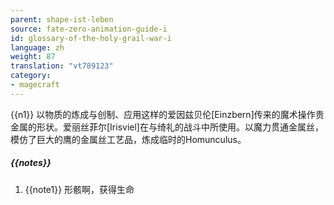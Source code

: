 ```yaml
---
parent: shape-ist-leben
source: fate-zero-animation-guide-i
id: glossary-of-the-holy-grail-war-i
language: zh
weight: 87
translation: "vt789123"
category:
- magecraft
---
```


{{n1}}
以物质的炼成与创制、应用这样的爱因兹贝伦[Einzbern]传来的魔术操作贵金属的形状。爱丽丝菲尔[Irisviel]在与绮礼的战斗中所使用。以魔力贯通金属丝，模仿了巨大的鹰的金属丝工艺品，炼成临时的Homunculus。

##### {{notes}}

1. {{note1}} 形骸啊，获得生命
